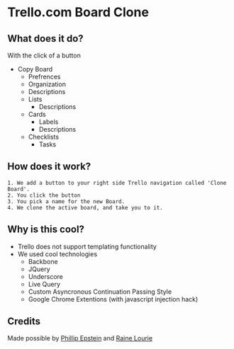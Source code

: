 # Trello.com Board Clone

## What does it do?
With the click of a button

* Copy Board
	* Prefrences
	* Organization
	* Descriptions
	* Lists
		* Descriptions
	* Cards
		* Labels
		* Descriptions
	* Checklists
		* Tasks

## How does it work?

	1. We add a button to your right side Trello navigation called 'Clone Board'.
	2. You click the button
	3. You pick a name for the new Board.
	4. We clone the active board, and take you to it.
	
## Why is this cool?
* Trello does not support templating functionality
* We used cool technologies
	* Backbone
	* JQuery
	* Underscore
	* Live Query
	* Custom Asyncronous Continuation Passing Style
	* Google Chrome Extentions (with javascript injection hack)
	
## Credits
Made possible by [Phillip Epstein](https://github.com/oo7ph) and [Raine Lourie](https://github.com/RaineOrShine)
